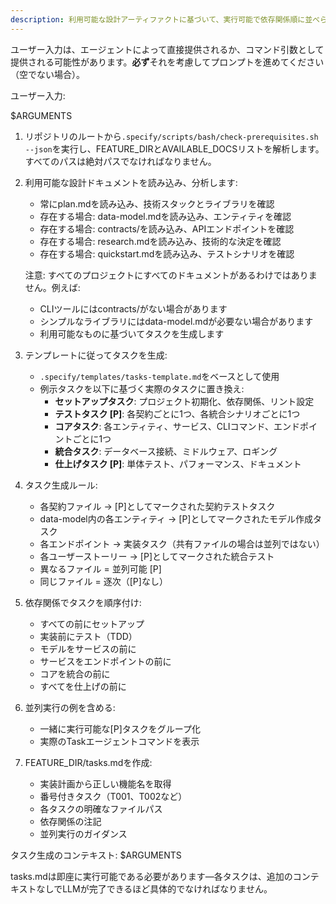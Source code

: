 ```yaml
---
description: 利用可能な設計アーティファクトに基づいて、実行可能で依存関係順に並べられたtasks.mdを生成します。
---
```


ユーザー入力は、エージェントによって直接提供されるか、コマンド引数として提供される可能性があります。**必ず**それを考慮してプロンプトを進めてください（空でない場合）。

ユーザー入力:

$ARGUMENTS

1. リポジトリのルートから`.specify/scripts/bash/check-prerequisites.sh --json`を実行し、FEATURE_DIRとAVAILABLE_DOCSリストを解析します。すべてのパスは絶対パスでなければなりません。
2. 利用可能な設計ドキュメントを読み込み、分析します:
   - 常にplan.mdを読み込み、技術スタックとライブラリを確認
   - 存在する場合: data-model.mdを読み込み、エンティティを確認
   - 存在する場合: contracts/を読み込み、APIエンドポイントを確認
   - 存在する場合: research.mdを読み込み、技術的な決定を確認
   - 存在する場合: quickstart.mdを読み込み、テストシナリオを確認

   注意: すべてのプロジェクトにすべてのドキュメントがあるわけではありません。例えば:
   - CLIツールにはcontracts/がない場合があります
   - シンプルなライブラリにはdata-model.mdが必要ない場合があります
   - 利用可能なものに基づいてタスクを生成します

3. テンプレートに従ってタスクを生成:
   - `.specify/templates/tasks-template.md`をベースとして使用
   - 例示タスクを以下に基づく実際のタスクに置き換え:
     * **セットアップタスク**: プロジェクト初期化、依存関係、リント設定
     * **テストタスク [P]**: 各契約ごとに1つ、各統合シナリオごとに1つ
     * **コアタスク**: 各エンティティ、サービス、CLIコマンド、エンドポイントごとに1つ
     * **統合タスク**: データベース接続、ミドルウェア、ロギング
     * **仕上げタスク [P]**: 単体テスト、パフォーマンス、ドキュメント

4. タスク生成ルール:
   - 各契約ファイル → [P]としてマークされた契約テストタスク
   - data-model内の各エンティティ → [P]としてマークされたモデル作成タスク
   - 各エンドポイント → 実装タスク（共有ファイルの場合は並列ではない）
   - 各ユーザーストーリー → [P]としてマークされた統合テスト
   - 異なるファイル = 並列可能 [P]
   - 同じファイル = 逐次（[P]なし）

5. 依存関係でタスクを順序付け:
   - すべての前にセットアップ
   - 実装前にテスト（TDD）
   - モデルをサービスの前に
   - サービスをエンドポイントの前に
   - コアを統合の前に
   - すべてを仕上げの前に

6. 並列実行の例を含める:
   - 一緒に実行可能な[P]タスクをグループ化
   - 実際のTaskエージェントコマンドを表示

7. FEATURE_DIR/tasks.mdを作成:
   - 実装計画から正しい機能名を取得
   - 番号付きタスク（T001、T002など）
   - 各タスクの明確なファイルパス
   - 依存関係の注記
   - 並列実行のガイダンス

タスク生成のコンテキスト: $ARGUMENTS

tasks.mdは即座に実行可能である必要があります—各タスクは、追加のコンテキストなしでLLMが完了できるほど具体的でなければなりません。
